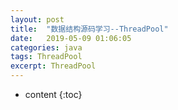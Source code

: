 ```yaml
---
layout: post
title:  "数据结构源码学习--ThreadPool"
date:   2019-05-09 01:06:05
categories: java
tags: ThreadPool
excerpt: ThreadPool
---
```




* content
{:toc}
